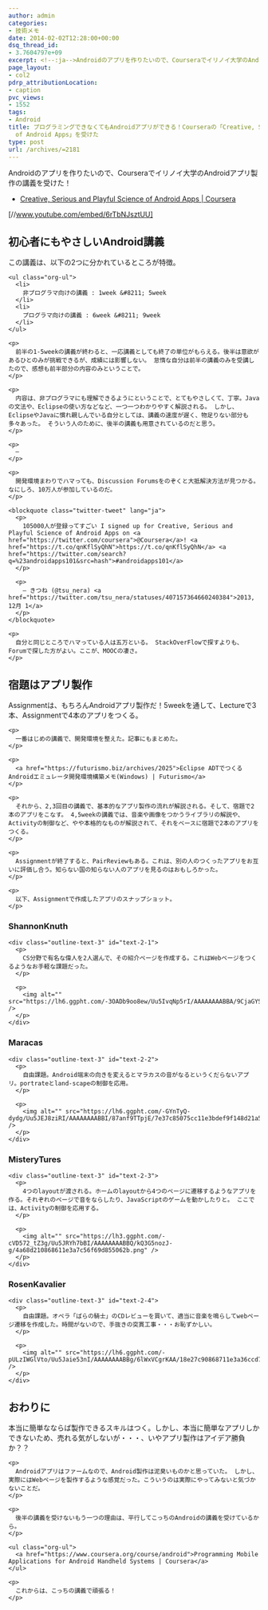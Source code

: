 ```yaml
---
author: admin
categories:
- 技術メモ
date: 2014-02-02T12:28:00+00:00
dsq_thread_id:
- 3.7604797e+09
excerpt: <!--:ja-->Androidのアプリを作りたいので、Courseraでイリノイ大学のAndroidアプリ製作の講義を受けた<!--:-->
page_layout:
- col2
pdrp_attributionLocation:
- caption
pvc_views:
- 1552
tags:
- Android
title: プログラミングできなくてもAndroidアプリができる！Courseraの「Creative, Serious and Playful Science
  of Android Apps」を受けた
type: post
url: /archives/=2181
---
```


Androidのアプリを作りたいので、Courseraでイリノイ大学のAndroidアプリ製作の講義を受けた！

<ul class="org-ul">
  <li>
    <a href="https://www.coursera.org/course/androidapps101">Creative, Serious and Playful Science of Android Apps | Coursera</a>
  </li>
</ul>

[//www.youtube.com/embed/6rTbNJsztUU]

<div class="outline-2" id="outline-container-sec-1">
  <h2 id="sec-1">
    初心者にもやさしいAndroid講義
  </h2>
  
  <div class="outline-text-2" id="text-1">
    <p>
      この講義は、以下の2つに分かれているところが特徴。
    </p>
    
    <ul class="org-ul">
      <li>
        非プログラマ向けの講義 : 1week &#8211; 5week
      </li>
      <li>
        プログラマ向けの講義 : 6week &#8211; 9week
      </li>
    </ul>
    
    <p>
      前半の1-5weekの講義が終わると、一応講義としても終了の単位がもらえる。後半は意欲があるひとのみが挑戦できるが、成績には影響しない。 怠惰な自分は前半の講義のみを受講したので、感想も前半部分の内容のみということで。
    </p>
    
    <p>
      内容は、非プログラマにも理解できるようにということで、とてもやさしくて、丁寧。Javaの文法や、Eclipseの使い方などなど、一つ一つわかりやすく解説される。 しかし、EclipseやJavaに慣れ親しんでいる自分としては、講義の速度が遅く、物足りない部分も多々あった。 そういう人のために、後半の講義も用意されているのだと思う。
    </p>
    
    <p>
      —
    </p>
    
    <p>
      開発環境まわりでハマっても、Discussion Forumsをのぞくと大抵解決方法が見つかる。なにしろ、10万人が参加しているのだ。
    </p>
    
    <blockquote class="twitter-tweet" lang="ja">
      <p>
        105000人が登録ってすごい I signed up for Creative, Serious and Playful Science of Android Apps on <a href="https://twitter.com/coursera">@Coursera</a>! <a href="https://t.co/qnKflSyQhN">https://t.co/qnKflSyQhN</a> <a href="https://twitter.com/search?q=%23androidapps101&src=hash">#androidapps101</a>
      </p>
      
      <p>
        — きつね (@tsu_nera) <a href="https://twitter.com/tsu_nera/statuses/407157364660240384">2013, 12月 1</a>
      </p>
    </blockquote>
    
    <p>
      自分と同じところでハマっている人は五万といる。 StackOverFlowで探すよりも、Forumで探した方がよい。ここが、MOOCの凄さ。
    </p>
  </div>
</div>

<div class="outline-2" id="outline-container-sec-2">
  <h2 id="sec-2">
    宿題はアプリ製作
  </h2>
  
  <div class="outline-text-2" id="text-2">
    <p>
      Assignmentは、もちろんAndroidアプリ製作だ！5weekを通して、Lectureで3本、Assignmentで4本のアプリをつくる。
    </p>
    
    <p>
      一番はじめの講義で、開発環境を整えた。記事にもまとめた。
    </p>
    
    <p>
      <a href="https://futurismo.biz/archives/2025">Eclipse ADTでつくるAndroidエミュレータ開発環境構築メモ(Windows) | Futurismo</a>
    </p>
    
    <p>
      それから、2,3回目の講義で、基本的なアプリ製作の流れが解説される。そして、宿題で2本のアプリをこなす。 4,5weekの講義では、音楽や画像をつかうライブラリの解説や、Activityの制御など、やや本格的なものが解説されて、それをベースに宿題で2本のアプリをつくる。
    </p>
    
    <p>
      Assignmentが終了すると、PairReviewもある。これは、別の人のつくったアプリをお互いに評価し合う。知らない国の知らない人のアプリを見るのはおもしろかった。
    </p>
    
    <p>
      以下、Assignmentで作成したアプリのスナップショット。
    </p>
  </div>
  
  <div class="outline-3" id="outline-container-sec-2-1">
    <h3 id="sec-2-1">
      ShannonKnuth
    </h3>
    
    <div class="outline-text-3" id="text-2-1">
      <p>
        CS分野で有名な偉人を2人選んで、その紹介ページを作成する。これはWebベージをつくるようなお手軽な課題だった。
      </p>
      
      <p>
        <img alt="" src="https://lh6.ggpht.com/-3OADb9oo8ew/Uu5IvqNp5rI/AAAAAAAABBA/9CjaGYSrPAs/b69dfd00754411e3a3a1412d6a21891f.png" />
      </p>
    </div>
  </div>
  
  <div class="outline-3" id="outline-container-sec-2-2">
    <h3 id="sec-2-2">
      Maracas
    </h3>
    
    <div class="outline-text-3" id="text-2-2">
      <p>
        自由課題。Android端末の向きを変えるとマラカスの音がなるというくだらないアプリ。portrateとland-scapeの制御を応用。
      </p>
      
      <p>
        <img alt="" src="https://lh6.ggpht.com/-GYnTyQ-dydg/Uu5JEJ8ziRI/AAAAAAAABBI/87anf9TTpjE/7e37c85075cc11e3bdef9f148d21a5b9.png" />
      </p>
    </div>
  </div>
  
  <div class="outline-3" id="outline-container-sec-2-3">
    <h3 id="sec-2-3">
      MisteryTures
    </h3>
    
    <div class="outline-text-3" id="text-2-3">
      <p>
        4つのlayoutが渡される。ホームのlayoutから4つのページに遷移するようなアプリを作る。それぞれのページで音をならしたり、JavaScriptのゲームを動かしたりと。 ここでは、Activityの制御を応用する。
      </p>
      
      <p>
        <img alt="" src="https://lh3.ggpht.com/-cVD572_tZ3g/Uu5JRYh7bBI/AAAAAAAABBQ/kQ3G5nozJ-g/4a68d210868611e3a7c56f69d855062b.png" />
      </p>
    </div>
  </div>
  
  <div class="outline-3" id="outline-container-sec-2-4">
    <h3 id="sec-2-4">
      RosenKavalier
    </h3>
    
    <div class="outline-text-3" id="text-2-4">
      <p>
        自由課題。オペラ「ばらの騎士」のCDレビューを買いて、適当に音楽を鳴らしてwebページ遷移を作成した。時間がないので、手抜きの突貫工事・・・お恥ずかしい。
      </p>
      
      <p>
        <img alt="" src="https://lh6.ggpht.com/-pULzIWGlVto/Uu5Jaie53nI/AAAAAAAABBg/6lWxVCgrKAA/18e27c90868711e3a36ccd7596303339.png" />
      </p>
    </div>
  </div>
</div>

<div class="outline-2" id="outline-container-sec-3">
  <h2 id="sec-3">
    おわりに
  </h2>
  
  <div class="outline-text-2" id="text-3">
    <p>
      本当に簡単なならば製作できるスキルはつく。しかし、本当に簡単なアプリしかできないため、売れる気がしないが・・・、いやアプリ製作はアイデア勝負か？？
    </p>
    
    <p>
      Androidアプリはファームなので、Android製作は泥臭いものかと思っていた。 しかし、実際にはWebページを製作するような感覚だった。こういうのは実際にやってみないと気づかないことだ。
    </p>
    
    <p>
      後半の講義を受けないもう一つの理由は、平行してこっちのAndroidの講義を受けているから。
    </p>
    
    <ul class="org-ul">
      <a href="https://www.coursera.org/course/android">Programming Mobile Applications for Android Handheld Systems | Coursera</a>
    </ul>
    
    <p>
      これからは、こっちの講義で頑張る！
    </p>
  </div>
</div>